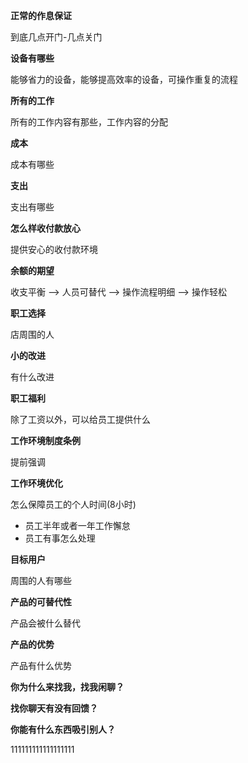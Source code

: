 **正常的作息保证**

到底几点开门-几点关门

**设备有哪些**

能够省力的设备，能够提高效率的设备，可操作重复的流程

**所有的工作**

所有的工作内容有那些，工作内容的分配

**成本**

成本有哪些

**支出**

支出有哪些

**怎么样收付款放心**

提供安心的收付款环境

**余额的期望**

收支平衡 ——> 人员可替代 ——> 操作流程明细 ——> 操作轻松

**职工选择**

店周围的人

**小的改进**

有什么改进

**职工福利**

除了工资以外，可以给员工提供什么

**工作环境制度条例**

提前强调

**工作环境优化**

怎么保障员工的个人时间(8小时)

- 员工半年或者一年工作懈怠
- 员工有事怎么处理

**目标用户**

周围的人有哪些

**产品的可替代性**

产品会被什么替代

**产品的优势**

产品有什么优势

**你为什么来找我，找我闲聊？**

**找你聊天有没有回馈？**

**你能有什么东西吸引别人？**









111111111111111111


